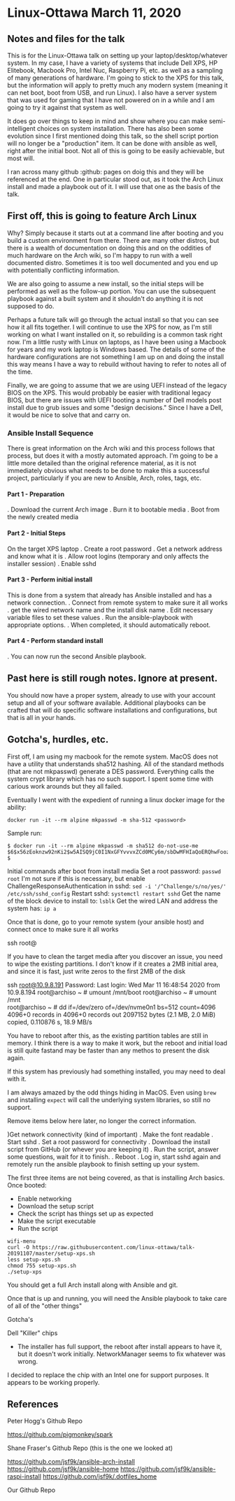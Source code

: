 # Linux-Ottawa March 11, 2020

## Notes and files for the talk

This is for the Linux-Ottawa talk on setting up your laptop/desktop/whatever system. In my case, I have a variety of systems that include Dell XPS, HP Elitebook, Macbook Pro, Intel Nuc, Raspberry Pi, etc. as well as a sampling of many generations of hardware. I'm going to stick to the XPS for this talk, but the information will apply to pretty much any modern system (meaning it can net boot, boot from USB, and run Linux). I also have a server system that was used for gaming that I have not powered on in a while and I am going to try it against that system as well. 

It does go over things to keep in mind and show where you can make semi-intelligent choices on system installation. There has also been some evolution since I first mentioned doing this talk, so the shell script portion will no longer be a "production" item. It can be done with ansible as well, right after the initial boot. Not all of this is going to be easily achievable, but most will.

I ran across many github :github: pages on doig this and they will be referenced at the end. One in particular stood out, as it took the Arch Linux install and made a playbook out of it. I will use that one as the basis of the talk.

## First off, this is going to feature Arch Linux

Why? Simply because it starts out at a command line after booting and you build a custom environment from there. There are many other distros, but there is a wealth of documentation on doing this and on the oddities of much hardware on the Arch wiki, so I'm happy to run with a well documented distro. Sometimes it is too well documented and you end up with potentially conflicting information.

We are also going to assume a new install, so the initial steps will be performed as well as the follow-up portion. You can use the subsequent playbook against a built system and it shouldn't do anything it is not supposed to do.

Perhaps a future talk will go through the actual install so that you can see how it all fits together. I will continue to use the XPS for now, as I'm still working on what I want installed on it, so rebuilding is a common task right now. I'm a little rusty with Linux on laptops, as I have been using a Macbook for years and my work laptop is Windows based. The details of some of the hardware configurations are not something I am up on and doing the install this way means I have a way to rebuild without having to refer to notes all of the time.

Finally, we are going to assume that we are using UEFI instead of the legacy BIOS on the XPS. This would probably be easier with traditional legacy BIOS, but there are issues with UEFI booting a number of Dell models post install due to grub issues and some "design decisions." Since I have a Dell, it would be nice to solve that and carry on.

### Ansible Install Sequence

There is great information on the Arch wiki and this process follows that process, but does it with a mostly automated approach. I'm going to be a little more detailed than the original reference material, as it is not immediately obvious what needs to be done to make this a successful project, particularly if you are new to Ansible, Arch, roles, tags, etc. 

#### Part 1 - Preparation
. Download the current Arch image
. Burn it to bootable media
. Boot from the newly created media

#### Part 2 - Initial Steps

On the target XPS laptop
. Create a root password
. Get a network address and know what it is
. Allow root logins (temporary and only affects the installer session)
. Enable sshd

#### Part 3 - Perform initial install
This is done from a system that already has Ansible installed and has a network connection.
. Connect from remote system to make sure it all works
. get the wired network name and the install disk name
. Edit necessary variable files to set these values
. Run the ansible-playbook with appropriate options. 
. When completed, it should automatically reboot.

#### Part 4 - Perform standard install
. You can now run the second Ansible playbook.










## Past here is still rough notes. Ignore at present.

You should now have a proper system, already to use with your account setup and all of your software available. Additional playbooks can be crafted that will do specific software installations and configurations, but that is all in your hands.

## Gotcha's, hurdles, etc.

First off, I am using my macbook for the remote system. MacOS does not have a utility that understands sha512 hashing. All of the standard methods (that are not mkpasswd) generate a DES password. Everything calls the system crypt library which has no such support. I spent some time with carious work arounds but they all failed.

Eventually I went with the expedient of running a linux docker image for the ability:

```
docker run -it --rm alpine mkpasswd -m sha-512 <password>
```

Sample run:

```
$ docker run -it --rm alpine mkpasswd -m sha512 do-not-use-me
$6$x56zEoknzw92nKi2$w5AISQ9jC0I1NxGFYvvvxZCd0MCy6m/sbDwMFHIaQoERQhwFoozAqeyjcaETIcmNaKSjLUJKW8WUAk4ogFw8R1
$

```

Initial commands after boot from install media
Set a root password: `passwd root` 
I'm not sure if this is necessary, but enable ChallengeResponseAuthentication in sshd:
`sed -i '/^Challenge/s/no/yes/' /etc/ssh/sshd_config`
Restart sshd: `systemctl restart sshd`
Get the name of the block device to install to: `lsblk`
Get the wired LAN and address the system has: `ip a`

Once that is done, go to your remote system (your ansible host) and connect once to make sure it all works

ssh root@<ip from previous command>


If you have to clean the target media after you discover an issue, you need to wipe the existing partitions. I don't know if it creates a 2MB initial area, and since it is fast, just write zeros to the first 2MB of the disk

ssh root@10.9.8.191
Password: 
Last login: Wed Mar 11 16:48:54 2020 from 10.9.8.194
root@archiso ~ # umount /mnt/boot
root@archiso ~ # umount /mnt     
root@archiso ~ # dd if=/dev/zero of=/dev/nvme0n1 bs=512 count=4096
4096+0 records in
4096+0 records out
2097152 bytes (2.1 MB, 2.0 MiB) copied, 0.110876 s, 18.9 MB/s

You have to reboot after this, as the existing partition tables are still in memory. I think there is a way to make it work, but the reboot and initial load is still quite fastand may be faster than any methos to present the disk again.

If this system has previously had something installed, you may need to deal with it.





I am always amazed by the odd things hiding in MacOS. Even using `brew` and installing `expect` will call the underlying system libraries, so still no support.



Remove items below here later, no longer the correct information.

)Get network connectivity (kind of important)
. Make the font readable
. Start sshd
. Set a root password for connectivity
. Download the install script from GitHub (or whever you are keeping it)
. Run the script, answer some questions, wait for it to finish.
. Reboot
. Log in, start sshd again and remotely run the ansible playbook to finish setting up your system.

The first three items are not being covered, as that is installing Arch basics.
Once booted:
- Enable networking
- Download the setup script
- Check the script has things set up as expected
- Make the script executable
- Run the script

```
wifi-menu
curl -O https://raw.githubusercontent.com/linux-ottawa/talk-20191107/master/setup-xps.sh
less setup-xps.sh
chmod 755 setup-xps.sh
./setup-xps
```

You should get a full Arch install along with Ansible and git. 

Once that is up and running, you will need the Ansible playbook to take care of all of the "other things"


Gotcha's

Dell "Killer" chips
- The installer has full support, the reboot after install appears to have it, but it doesn't work initially. NetworkManager seems to fix whatever was wrong.

I decided to replace the chip with an Intel one for support purposes. It appears to be working properly.


## References

Peter Hogg's Github Repo

https://github.com/pigmonkey/spark

Shane Fraser's Github Repo (this is the one we looked at)

https://github.com/jsf9k/ansible-arch-install
https://github.com/jsf9k/ansible-home
https://github.com/jsf9k/ansible-raspi-install
https://github.com/jsf9k/.dotfiles_home

Our Github Repo
